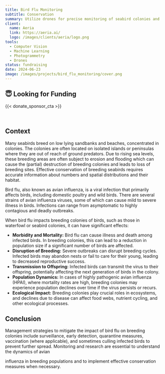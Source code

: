 ```yaml
---
title: Bird Flu Monitoring
subtitle: Conservation
summary: Utilize drones for precise monitoring of seabird colonies and assess the impact of avian influenza during the breeding season.
client:
  name: Aeria
  link: https://aeria.ai/
  logo: /images/clients/aeria/logo.png
tools:
  - Computer Vision
  - Machine Learning
  - Photogrammetry
  - Drones
status: fundraising
date: 2024-06-23
image: /images/projects/bird_flu_monitoring/cover.png
---
```


## 😇 Looking for Funding

{{< donate_sponsor_cta >}}

<br/>

## Context

Many seabirds breed on low lying sandbanks and beaches, concentrated in
colonies. The colonies are often located on isolated islands or peninsulas
where they are out of reach of ground predators. Due to rising sea levels,
these breeding areas are often subject to erosion and flooding which can cause
the (partial) destruction of breeding colonies and leads to loss of breeding
sites. Effective conservation of breeding seabirds requires accurate
information about numbers and spatial distributions and their habitat.

Bird flu, also known as avian influenza, is a viral infection that primarily
affects birds, including domestic poultry and wild birds. There are several
strains of avian influenza viruses, some of which can cause mild to severe
illness in birds. Infections can range from asymptomatic to highly contagious
and deadly outbreaks.

When bird flu impacts breeding colonies of birds, such as those in waterfowl or
seabird colonies, it can have significant effects:

- __Morbidity and Mortality:__ Bird flu can cause illness and death among
infected birds. In breeding colonies, this can lead to a reduction in
population size if a significant number of birds are affected.
- __Disruption of Breeding:__ Severe outbreaks can disrupt breeding cycles.
Infected birds may abandon nests or fail to care for their young, leading to
decreased reproductive success.
- __Transmission to Offspring:__ Infected birds can transmit the virus to their
offspring, potentially affecting the next generation of birds in the colony.
- __Population Dynamics:__ In cases of highly pathogenic avian influenza
(HPAI), where mortality rates are high, breeding colonies may experience
population declines over time if the virus persists or recurs.
- __Ecological Impact:__ Breeding colonies play crucial roles in ecosystems,
and declines due to disease can affect food webs, nutrient cycling, and other
ecological processes.

## Conclusion

Management strategies to mitigate the impact of bird flu on breeding colonies
include surveillance, early detection, quarantine measures, vaccination (where
applicable), and sometimes culling infected birds to prevent further spread.
Monitoring and research are essential to understand the dynamics of avian

influenza in breeding populations and to implement effective conservation
measures when necessary.
